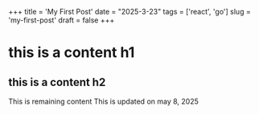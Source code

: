 +++
title = 'My First Post'
date = "2025-3-23"
tags = ['react', 'go']
slug = 'my-first-post'
draft = false
+++

# this is a content h1

## this is a content h2
This is remaining content
This is updated on may 8, 2025
